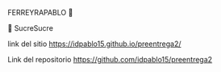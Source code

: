 FERREYRAPABLO 🚀

🧁 SucreSucre 

link del sitio https://idpablo15.github.io/preentrega2/

Link del repositorio https://github.com/idpablo15/preentrega2
